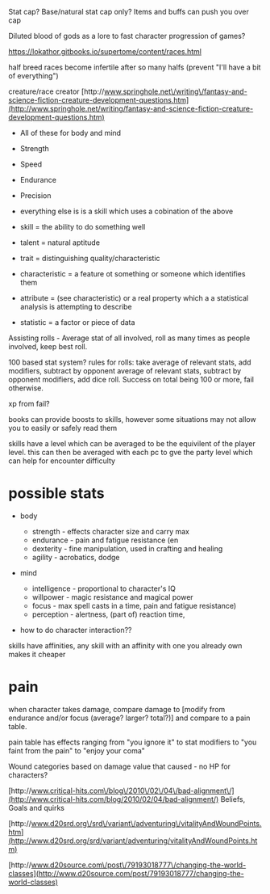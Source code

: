 Stat cap?
Base\/natural stat cap only? Items and buffs can push you over cap

Diluted blood of gods as a lore to fast character progression of games?

[https:\/\/lokathor.gitbooks.io\/supertome\/content\/races.html](https://lokathor.gitbooks.io/supertome/content/races.html)

half breed races become infertile after so many halfs \(prevent "I'll have a bit of everything"\)

creature\/race creator [http:\/\/www.springhole.net\/writing\/fantasy-and-science-fiction-creature-development-questions.htm](http://www.springhole.net/writing/fantasy-and-science-fiction-creature-development-questions.htm)

* All of these for body and mind
* Strength
* Speed
* Endurance
* Precision
* everything else is is a skill which uses a cobination of the above




* skill = the ability to do something well
* talent = natural aptitude
* trait = distinguishing quality\/characteristic
* characteristic = a feature ot something or someone which identifies them
* attribute = \(see characteristic\) or a real property which a a statistical analysis is attempting to describe
* statistic = a factor or piece of data

Assisting rolls - Average stat of all involved, roll as many times as people involved, keep best roll.

100 based stat system?
rules for rolls: take average of relevant stats, add modifiers, subtract by opponent average of relevant stats, subtract by opponent modifiers, add dice roll. Success on total being 100 or more, fail otherwise.

xp from fail?

books can provide boosts to skills, however some situations may not allow you to easily or safely read them

skills have a level which can be averaged to be the equivilent of the player level. this can then be averaged with each pc to gve the party level which can help for encounter difficulty

# possible stats

* body

  * strength - effects character size and carry max
  * endurance - pain and fatigue resistance \(en
  * dexterity - fine manipulation, used in crafting and healing
  * agility - acrobatics, dodge

* mind

  * intelligence - proportional to character's IQ
  * willpower - magic resistance and magical power
  * focus - max spell casts in a time, pain and fatigue resistance\)
  * perception - alertness, \(part of\) reaction time, 

* how to do character interaction??


skills have affinities, any skill with an affinity with one you already own makes it cheaper

# pain

when character takes damage, compare damage to \[modify from endurance and\/or focus \(average? larger? total?\)\] and compare to a pain table.

pain table has effects ranging from "you ignore it" to stat modifiers to "you faint from the pain" to "enjoy your coma"

Wound categories based on damage value that caused - no HP for characters?

[http:\/\/www.critical-hits.com\/blog\/2010\/02\/04\/bad-alignment\/](http://www.critical-hits.com/blog/2010/02/04/bad-alignment/)
Beliefs, Goals and quirks

[http:\/\/www.d20srd.org\/srd\/variant\/adventuring\/vitalityAndWoundPoints.htm](http://www.d20srd.org/srd/variant/adventuring/vitalityAndWoundPoints.htm)

[http:\/\/www.d20source.com\/post\/79193018777\/changing-the-world-classes](http://www.d20source.com/post/79193018777/changing-the-world-classes)

